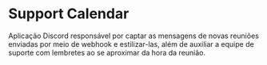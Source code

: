 # Support Calendar

Aplicação Discord responsável por captar as mensagens de novas reuniões enviadas por meio de webhook e estilizar-las, além de auxiliar a equipe de suporte com lembretes ao se aproximar da hora da reunião.